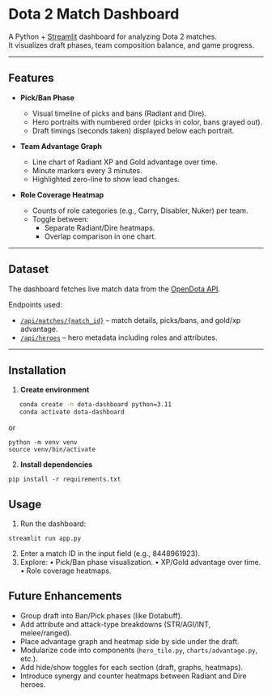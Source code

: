 # Dota 2 Match Dashboard

A Python + [Streamlit](https://streamlit.io/) dashboard for analyzing Dota 2 matches.  
It visualizes draft phases, team composition balance, and game progress.

---

## Features

- **Pick/Ban Phase**
  - Visual timeline of picks and bans (Radiant and Dire).
  - Hero portraits with numbered order (picks in color, bans grayed out).
  - Draft timings (seconds taken) displayed below each portrait.

- **Team Advantage Graph**
  - Line chart of Radiant XP and Gold advantage over time.
  - Minute markers every 3 minutes.
  - Highlighted zero-line to show lead changes.

- **Role Coverage Heatmap**
  - Counts of role categories (e.g., Carry, Disabler, Nuker) per team.
  - Toggle between:
    - Separate Radiant/Dire heatmaps.
    - Overlap comparison in one chart.

---

## Dataset

The dashboard fetches live match data from the [OpenDota API](https://docs.opendota.com/).

Endpoints used:
- [`/api/matches/{match_id}`](https://docs.opendota.com/#tag/matches/GET/api-matches-match_id) – match details, picks/bans, and gold/xp advantage.  
- [`/api/heroes`](https://docs.opendota.com/#tag/heroes/GET/api-heroes) – hero metadata including roles and attributes.

---

## Installation

1. **Create environment**
```bash
   conda create -n dota-dashboard python=3.11
   conda activate dota-dashboard
```
or
```
python -m venv venv
source venv/bin/activate
```

2. **Install dependencies**
```
pip install -r requirements.txt
```

## Usage

1. Run the dashboard:
```
streamlit run app.py
```

2.	Enter a match ID in the input field (e.g., 8448961923).
3.	Explore:
	•	Pick/Ban phase visualization.
	•	XP/Gold advantage over time.
	•	Role coverage heatmaps.

## Future Enhancements
- Group draft into Ban/Pick phases (like Dotabuff).
- Add attribute and attack-type breakdowns (STR/AGI/INT, melee/ranged).
- Place advantage graph and heatmap side by side under the draft.
- Modularize code into components (`hero_tile.py`, `charts/advantage.py`, etc.).
- Add hide/show toggles for each section (draft, graphs, heatmaps).
- Introduce synergy and counter heatmaps between Radiant and Dire heroes.